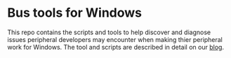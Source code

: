 # Bus tools for Windows

This repo contains the scripts and tools to help discover and diagnose issues peripheral developers may encounter when making thier peripheral work for Windows.  The tool and scripts are described in detail on our [blog](https://blogs.msdn.microsoft.com/usbcoreblog/).


